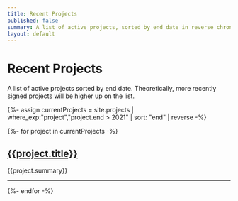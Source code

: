 ```yaml
---
title: Recent Projects
published: false
summary: A list of active projects, sorted by end date in reverse chronological order
layout: default
---
```


<h1>Recent Projects</h1>

<p>
  A list of active projects sorted by end date. Theoretically, more recently signed projects will be higher up on the list.
</p>


{%- assign currentProjects =  site.projects | where_exp:"project","project.end > 2021" | sort: "end" | reverse -%}

{%- for project in currentProjects -%}
  <h2><a href="{{project.url}}">{{project.title}}</a></h2>
  <p>{{project.summary}}</p>
  <hr>
{%- endfor -%}